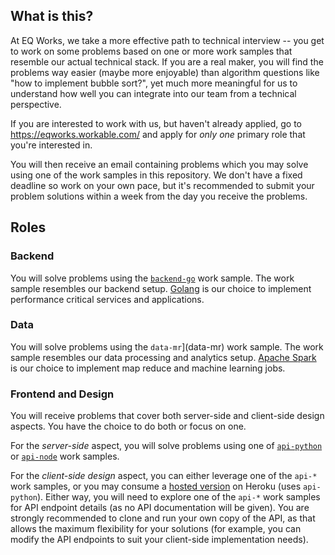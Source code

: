 ## What is this?

At EQ Works, we take a more effective path to technical interview -- you get to work on some problems based on one or more work samples that resemble our actual technical stack. If you are a real maker, you will find the problems way easier (maybe more enjoyable) than algorithm questions like "how to implement bubble sort?", yet much more meaningful for us to understand how well you can integrate into our team from a technical perspective.

If you are interested to work with us, but haven't already applied, go to https://eqworks.workable.com/ and apply for *only one* primary role that you're interested in.

You will then receive an email containing problems which you may solve using one of the work samples in this repository. We don't have a fixed deadline so work on your own pace, but it's recommended to submit your problem solutions within a week from the day you receive the problems.

## Roles

### Backend

You will solve problems using the [`backend-go`](backend-go/src/counter) work sample. The work sample resembles our backend setup. [Golang](https://golang.org/) is our choice to implement performance critical services and applications.

### Data

You will solve problems using the `data-mr`](data-mr) work sample. The work sample resembles our data processing and analytics setup. [Apache Spark](http://spark.apache.org/) is our choice to implement map reduce and machine learning jobs.

### Frontend and Design

You will receive problems that cover both server-side and client-side design aspects. You have the choice to do both or focus on one.

For the *server-side* aspect, you will solve problems using one of [`api-python`](api-python) or [`api-node`](api-node) work samples.

For the *client-side design* aspect, you can either leverage one of the `api-*` work samples, or you may consume a [hosted version](https://eq-work-samples-api.herokuapp.com) on Heroku (uses `api-python`). Either way, you will need to explore one of the `api-*` work samples for API endpoint details (as no API documentation will be given). You are strongly recommended to clone and run your own copy of the API, as that allows the maximum flexibility for your solutions (for example, you can modify the API endpoints to suit your client-side implementation needs).
